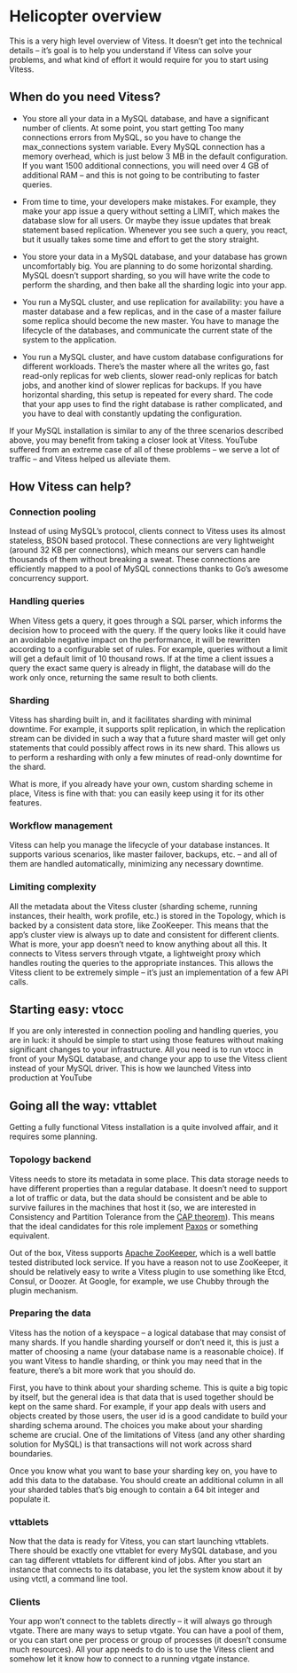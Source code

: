 # Helicopter overview

This is a very high level overview of Vitess. It doesn’t get into the technical
details – it’s goal is to help you understand if Vitess can solve your problems,
and what kind of effort it would require for you to start using Vitess.

## When do you need Vitess?

  - You store all your data in a MySQL database, and have a significant number of
  clients. At some point, you start getting Too many connections errors from
  MySQL, so you have to change the max_connections system variable. Every MySQL
  connection has a memory overhead, which is just below 3 MB in the default
  configuration. If you want 1500 additional connections, you will need over 4 GB
  of additional RAM – and this is not going to be contributing to faster queries.

  - From time to time, your developers make mistakes. For example, they make your
  app issue a query without setting a LIMIT, which makes the database slow for
  all users. Or maybe they issue updates that break statement based replication.
  Whenever you see such a query, you react, but it usually takes some time and
  effort to get the story straight.

  - You store your data in a MySQL database, and your database has grown
  uncomfortably big. You are planning to do some horizontal sharding. MySQL
  doesn’t support sharding, so you will have write the code to perform the
  sharding, and then bake all the sharding logic into your app.

  - You run a MySQL cluster, and use replication for availability: you have a master
  database and a few replicas, and in the case of a master failure some replica
  should become the new master. You have to manage the lifecycle of the databases,
  and communicate the current state of the system to the application.

  - You run a MySQL cluster, and have custom database configurations for different
  workloads. There’s the master where all the writes go, fast read-only replicas
  for web clients, slower read-only replicas for batch jobs, and another kind of
  slower replicas for backups. If you have horizontal sharding, this setup is
  repeated for every shard. The code that your app uses to find the right
  database is rather complicated, and you have to deal with constantly updating
  the configuration.

If your MySQL installation is similar to any of the three scenarios described
above, you may benefit from taking a closer look at Vitess. YouTube suffered
from an extreme case of all of these problems – we serve a lot of traffic – and
Vitess helped us alleviate them.

## How Vitess can help?

### Connection pooling

Instead of using MySQL’s protocol, clients connect to Vitess uses its almost
stateless, BSON based protocol. These connections are very lightweight (around
32 KB per connections), which means our servers can handle thousands of them
without breaking a sweat. These connections are efficiently mapped to a pool of
MySQL connections thanks to Go’s awesome concurrency support.

### Handling queries

When Vitess gets a query, it goes through a SQL parser, which informs the
decision how to proceed with the query. If the query looks like it could have an
avoidable negative impact on the performance, it will be rewritten according to
a configurable set of rules. For example, queries without a limit will get a
default limit of 10 thousand rows. If at the time a client issues a query the
exact same query is already in flight, the database will do the work only once,
returning the same result to both clients.

### Sharding

Vitess has sharding built in, and it facilitates sharding with minimal downtime.
For example, it supports split replication, in which the replication stream can
be divided in such a way that a future shard master will get only statements
that could possibly affect rows in its new shard. This allows us to perform a
resharding with only a few minutes of read-only downtime for the shard.

What is more, if you already have your own, custom sharding scheme in place,
Vitess is fine with that: you can easily keep using it for its other features.

### Workflow management

Vitess can help you manage the lifecycle of your database instances. It supports
various scenarios, like master failover, backups, etc. – and all of them are
handled automatically, minimizing any necessary downtime.

### Limiting complexity

All the metadata about the Vitess cluster (sharding scheme, running instances,
their health, work profile, etc.) is stored in the Topology, which is backed by
a consistent data store, like ZooKeeper. This means that the app’s cluster view
is always up to date and consistent for different clients. What is more, your
app doesn’t need to know anything about all this. It connects to Vitess servers
through vtgate, a lightweight proxy which handles routing the queries to the
appropriate instances. This allows the Vitess client to be extremely simple –
it’s just an implementation of a few API calls.

## Starting easy: vtocc

If you are only interested in connection pooling and handling queries, you are
in luck: it should be simple to start using those features without making
significant changes to your infrastructure. All you need is to run vtocc in
front of your MySQL database, and change your app to use the Vitess client
instead of your MySQL driver. This is how we launched Vitess into production at
YouTube

## Going all the way: vttablet

Getting a fully functional Vitess installation is a quite involved affair, and
it requires some planning.

### Topology backend

Vitess needs to store its metadata in some place. This data storage needs to
have different properties than a regular database. It doesn’t need to support a
lot of traffic or data, but the data should be consistent and be able to survive
failures in the machines that host it (so, we are interested in Consistency and
Partition Tolerance from the [CAP
theorem](http://en.wikipedia.org/wiki/CAP_theorem)). This means that the ideal
candidates for this role implement
[Paxos](http://en.wikipedia.org/wiki/Paxos_(computer_science)) or something
equivalent.

Out of the box, Vitess supports [Apache
ZooKeeper](http://zookeeper.apache.org/), which is a well battle tested
distributed lock service. If you have a reason not to use ZooKeeper, it should
be relatively easy to write a Vitess plugin to use something like Etcd, Consul,
or Doozer. At Google, for example, we use Chubby through the plugin mechanism.

### Preparing the data

Vitess has the notion of a keyspace – a logical database that may consist of
many shards. If you handle sharding yourself or don’t need it, this is just a
matter of choosing a name (your database name is a reasonable choice). If you
want Vitess to handle sharding, or think you may need that in the feature,
there’s a bit more work that you should do.

First, you have to think about your sharding scheme. This is quite a big topic
by itself, but the general idea is that data that is used together should be
kept on the same shard. For example, if your app deals with users and objects
created by those users, the user id is a good candidate to build your sharding
schema around. The choices you make about your sharding scheme are crucial. One
of the limitations of Vitess (and any other sharding solution for MySQL) is that
transactions will not work across shard boundaries.

Once you know what you want to base your sharding key on, you have to add this
data to the database. You should create an additional column in all your sharded
tables that’s big enough to contain a 64 bit integer and populate it.

### vttablets

Now that the data is ready for Vitess, you can start launching vttablets. There
should be exactly one vttablet for every MySQL database, and you can tag
different vttablets for different kind of jobs. After you start an instance that
connects to its database, you let the system know about it by using vtctl, a
command line tool.

### Clients

Your app won’t connect to the tablets directly – it will always go through
vtgate. There are many ways to setup vtgate. You can have a pool of them, or you
can start one per process or group of processes (it doesn’t consume much
resources). All your app needs to do is to use the Vitess client and somehow let
it know how to connect to a running vtgate instance.
